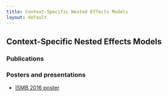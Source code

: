 ```yaml
---
title: Context-Specific Nested Effects Models
layout: default
---
```


## Context-Specific Nested Effects Models

### Publications

### Posters and presentations

* [ISMB 2016 poster](https://doi.org/10.7490/f1000research.1112661.1)